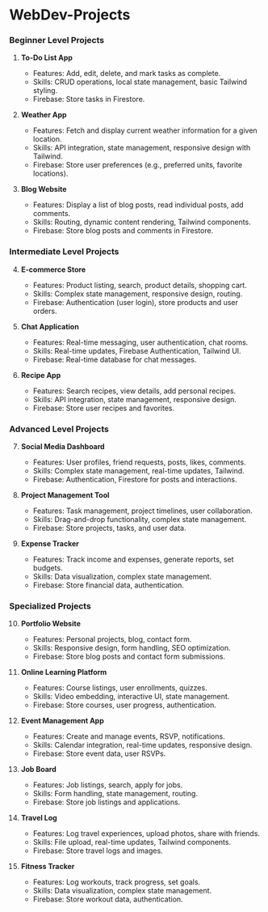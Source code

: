 # WebDev-Projects

### Beginner Level Projects

1. **To-Do List App**
   - Features: Add, edit, delete, and mark tasks as complete.
   - Skills: CRUD operations, local state management, basic Tailwind styling.
   - Firebase: Store tasks in Firestore.

2. **Weather App**
   - Features: Fetch and display current weather information for a given location.
   - Skills: API integration, state management, responsive design with Tailwind.
   - Firebase: Store user preferences (e.g., preferred units, favorite locations).

3. **Blog Website**
   - Features: Display a list of blog posts, read individual posts, add comments.
   - Skills: Routing, dynamic content rendering, Tailwind components.
   - Firebase: Store blog posts and comments in Firestore.

### Intermediate Level Projects

4. **E-commerce Store**
   - Features: Product listing, search, product details, shopping cart.
   - Skills: Complex state management, responsive design, routing.
   - Firebase: Authentication (user login), store products and user orders.

5. **Chat Application**
   - Features: Real-time messaging, user authentication, chat rooms.
   - Skills: Real-time updates, Firebase Authentication, Tailwind UI.
   - Firebase: Real-time database for chat messages.

6. **Recipe App**
   - Features: Search recipes, view details, add personal recipes.
   - Skills: API integration, state management, responsive design.
   - Firebase: Store user recipes and favorites.

### Advanced Level Projects

7. **Social Media Dashboard**
   - Features: User profiles, friend requests, posts, likes, comments.
   - Skills: Complex state management, real-time updates, Tailwind.
   - Firebase: Authentication, Firestore for posts and interactions.

8. **Project Management Tool**
   - Features: Task management, project timelines, user collaboration.
   - Skills: Drag-and-drop functionality, complex state management.
   - Firebase: Store projects, tasks, and user data.

9. **Expense Tracker**
   - Features: Track income and expenses, generate reports, set budgets.
   - Skills: Data visualization, complex state management.
   - Firebase: Store financial data, authentication.

### Specialized Projects

10. **Portfolio Website**
    - Features: Personal projects, blog, contact form.
    - Skills: Responsive design, form handling, SEO optimization.
    - Firebase: Store blog posts and contact form submissions.

11. **Online Learning Platform**
    - Features: Course listings, user enrollments, quizzes.
    - Skills: Video embedding, interactive UI, state management.
    - Firebase: Store courses, user progress, authentication.

12. **Event Management App**
    - Features: Create and manage events, RSVP, notifications.
    - Skills: Calendar integration, real-time updates, responsive design.
    - Firebase: Store event data, user RSVPs.

13. **Job Board**
    - Features: Job listings, search, apply for jobs.
    - Skills: Form handling, state management, routing.
    - Firebase: Store job listings and applications.

14. **Travel Log**
    - Features: Log travel experiences, upload photos, share with friends.
    - Skills: File upload, real-time updates, Tailwind components.
    - Firebase: Store travel logs and images.

15. **Fitness Tracker**
    - Features: Log workouts, track progress, set goals.
    - Skills: Data visualization, complex state management.
    - Firebase: Store workout data, authentication.
